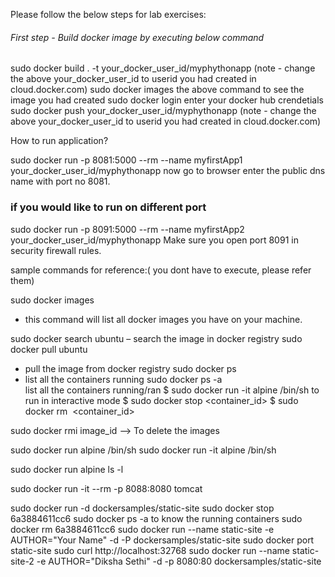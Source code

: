Please follow the below steps for lab exercises:
###### First step - Build docker image by executing below command #####
sudo docker build . -t your_docker_user_id/myphythonapp
(note - change the above your_docker_user_id to userid you had created in cloud.docker.com)
sudo docker images
the above command to see the image you had created
sudo docker login
enter your docker hub crendetials
sudo docker push your_docker_user_id/myphythonapp
(note - change the above your_docker_user_id to userid you had created in cloud.docker.com)

How to run application?

sudo docker run -p 8081:5000 --rm --name myfirstApp1 your_docker_user_id/myphythonapp
now go to browser enter the public dns name with port no 8081.  

### if you would like to run on different port 
sudo docker run -p 8091:5000 --rm --name myfirstApp2 your_docker_user_id/myphythonapp
Make sure you open port 8091 in security firewall rules.


sample commands for reference:( you dont have to execute, please refer them)

sudo docker images 
   - this command will list all docker images you have on your machine.
   
sudo docker search ubuntu – search the image in docker registry
sudo docker pull ubuntu
  - pull the image from docker registry
sudo docker ps 
  - list all the containers running
sudo docker ps -a  
  list all the containers running/ran
$ sudo docker run -it alpine /bin/sh  to run in interactive mode
$ sudo docker stop <container_id>
$ sudo docker rm  <container_id>

sudo docker rmi image_id --> To delete the images

sudo docker run alpine /bin/sh
sudo docker run -it alpine /bin/sh

sudo docker run alpine ls -l

sudo docker run -it --rm -p 8088:8080 tomcat

sudo docker run -d dockersamples/static-site
sudo docker stop 6a3884611cc6
sudo docker ps -a to know the running containers
sudo docker rm  6a3884611cc6
sudo docker run --name static-site -e AUTHOR="Your Name" -d -P dockersamples/static-site
sudo docker port static-site
sudo curl http://localhost:32768
sudo docker run --name static-site-2 -e AUTHOR="Diksha Sethi" -d -p 8080:80 dockersamples/static-site

